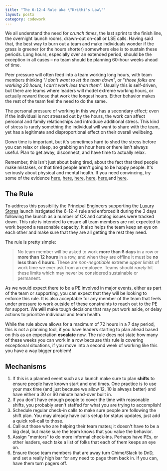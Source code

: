 ```yaml
---
title: "The 6-12-4 Rule aka \"Krithi's Law\""
layout: postx
category: codework
---
```


We all understand the need for *crunch times*, the last sprint to the finish line, the overnight launch rooms, drawn-out on-call or LSE calls. Having said that, the best way to burn out a team and make individuals wonder if the grass is greener (or the hours shorter) somewhere else is to sustain these periods. Long hours, especially over an extended period, should be the exception in all cases – no team should be planning 60-hour weeks ahead of time.

Peer pressure will often feed into a team working long hours, with team members thinking "*I don't want to let the team down*", or "*those folks are working 20 hours, I can't work less than them*". Usually this is self-driven, but there are teams where leaders will model extreme working hours, or actually reward those that work the longest hours. Either behavior makes the rest of the team feel the need to do the same.

The personal pressure of working in this way has a secondary effect; even if the individual is not stressed out by the hours, the work can affect personal and family relationships and introduce additional stress. This kind of stress is rarely something the individual will want to share with the team, yet has a legitimate and disproportional effect on their overall wellbeing.

Down time is important, but it's sometimes hard to shed the stress before you can relax or sleep, so grabbing an hour here or there isn't always useful. Plan to get away, disconnect, and have time to actually relax.

Remember, this isn't just about being tired, about the fact that tired people make mistakes, or that tired people aren't going to be happy people. It's seriously about physical and mental health. If you need convincing, try some of the evidence [here](https://www.ncbi.nlm.nih.gov/pmc/articles/PMC6617405/), [here](https://hbr.org/2015/08/the-research-is-clear-long-hours-backfire-for-people-and-for-companies), [here](https://www.entrepreneur.com/article/322595), [here](https://theconversation.com/go-home-on-time-working-long-hours-increases-your-chance-of-having-a-stroke-119388), [here](https://www.lifehack.org/articles/productivity/10-reasons-you-should-stop-working-long-hours-today.html),and [here](https://www.healthline.com/health/working-too-much-health-effects).

## The Rule

To address this possibility the Principal Engineers supporting the [Luxury Stores](https://www.amazon.com/luxurystores) launch instigated the 6-12-4 rule and enforced it during the 3 days following the launch as a number of CX and catalog issues were tracked down. This rule is intended to ensure all team members are not expected to work beyond a reasonable capacity. It also helps the team keep an eye on each other and make sure that they are all getting the rest they need.

The rule is pretty simple:

> No team member will be asked to work **more than 6 days** in a row or **more than 12 hours** in a row, and when they are offline it must be **no less than 4 hours.** These are *non-negotiable* extreme *upper limits* of work time we ever ask from an employee. Teams should *rarely* hit these limits which may never be considered sustainable or permanent.


As we would expect there to be a PE involved in major events, either as part of the team or supporting, you can expect that they will be looking to enforce this rule. It is also acceptable for any member of the team that feels under pressure to work outside of these constraints to reach out to the PE for support. We **will** make tough decisions that may put work aside, or delay actions to prioritize individual and team health. 

While the rule above allows for a maximum of 72 hours in a 7 day period, this is not a planning tool, if you have leaders starting to plan ahead based on this as an expectation **escalate** now. The rule does not state how many of these weeks you can work in a row because this rule is covering exceptional situations, if you move into a second week of working like this you have a way bigger problem!

 

## Mechanisms

1. If this is a planned event such as a launch make sure to plan **shifts** to ensure people have known start and end times. One practice is to use your max time (and just because we allow 12, 10 is always better) and have either a 30 or 60 minute hand-over built in.
11. If you don't have enough people to cover the time with reasonable shifts, you probably aren't staffed for what you are trying to accomplish!
1. Schedule regular check-in calls to make sure people are following the shift plan. You may already have calls setup for status updates, just add a quick roll-call to those.
1. Call out those who are helping their team mates; it doesn't have to be a big deal, but make sure the team knows that you value the behavior.
1. Assign "mentors" to do more informal check-ins. Perhaps have PEs, or other leaders, each take a list of folks that each of them keeps an eye on.
1. Ensure those team members that are away turn Chime/Slack to DnD, and set a really high bar for any need to page them back in. If you can, have them turn pagers off.

 
